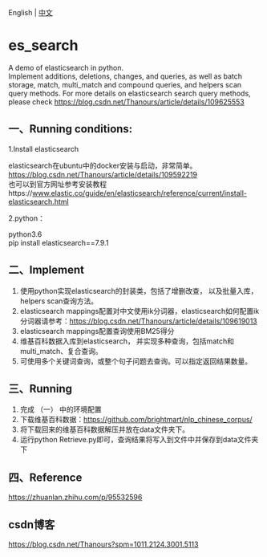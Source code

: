 English | [中文](README_zh.md)

# es_search
A demo of elasticsearch in python.  
Implement additions, deletions, changes, and queries, as well as batch storage, match, multi_match and compound queries, and helpers scan query methods.
For more details on elasticsearch search query methods, please check https://blog.csdn.net/Thanours/article/details/109625553
## 一、Running conditions:
1.Install elasticsearch   

  elasticsearch在ubuntu中的docker安装与启动，非常简单。  
  https://blog.csdn.net/Thanours/article/details/109592219  
  也可以到官方网址参考安装教程https://www.elastic.co/guide/en/elasticsearch/reference/current/install-elasticsearch.html

2.python：   

  python3.6  
  pip install elasticsearch==7.9.1

## 二、Implement
1. 使用python实现elasticsearch的封装类，包括了增删改查， 以及批量入库， helpers scan查询方法。
2. elasticsearch mappings配置对中文使用ik分词器，elasticsearch如何配置ik分词器请参考：https://blog.csdn.net/Thanours/article/details/109619013
3. elasticsearch mappings配置查询使用BM25得分
4. 维基百科数据入库到elasticsearch， 并实现多种查询，包括match和multi_match、复合查询。
5. 可使用多个关键词查询，或整个句子问题去查询。可以指定返回结果数量。

## 三、Running
1. 完成 （一） 中的环境配置
2. 下载维基百科数据：https://github.com/brightmart/nlp_chinese_corpus/
3. 将下载回来的维基百科数据解压并放在data文件夹下。
4. 运行python Retrieve.py即可，查询结果将写入到文件中并保存到data文件夹下

## 四、Reference
https://zhuanlan.zhihu.com/p/95532596

## csdn博客  
https://blog.csdn.net/Thanours?spm=1011.2124.3001.5113

